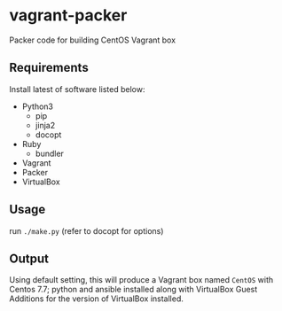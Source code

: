 # vagrant-packer
Packer code for building CentOS Vagrant box
## Requirements
Install latest of software listed below:
- Python3
  - pip
  - jinja2
  - docopt
- Ruby
  - bundler
- Vagrant
- Packer
- VirtualBox
## Usage
run `./make.py` (refer to docopt for options)
## Output
Using default setting, this will produce a Vagrant box named `CentOS` with Centos 7.7; python and ansible installed along with VirtualBox Guest Additions for the version of VirtualBox installed.